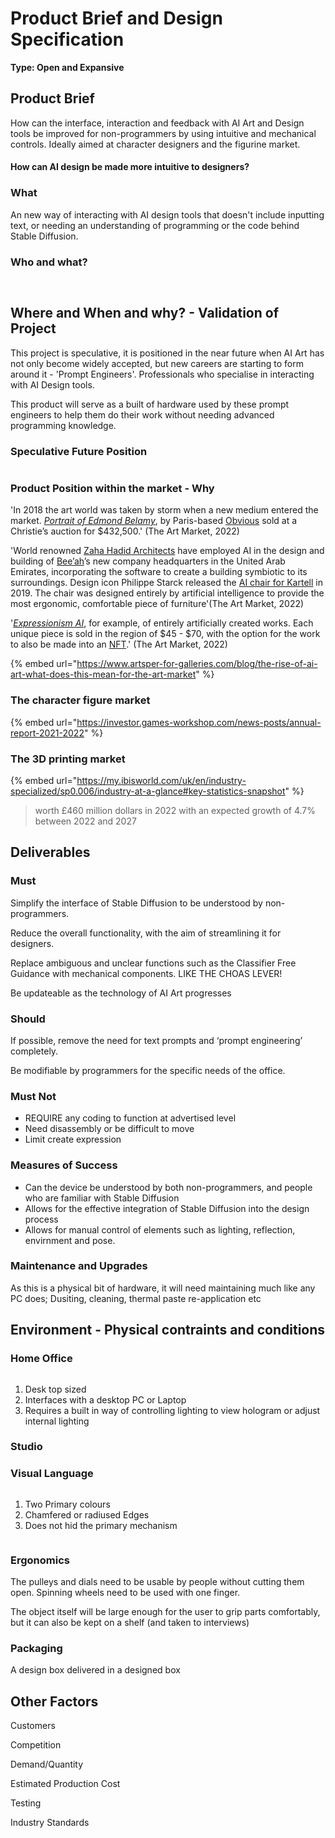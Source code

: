 # Product Brief and Design Specification

**Type: Open and Expansive**

## **Product Brief**

How can the interface, interaction and feedback with AI Art and Design tools be improved for non-programmers by using intuitive and mechanical controls. Ideally aimed at character designers and the figurine market.&#x20;

#### **How can AI design be made more intuitive to designers?**&#x20;

### What

An new way of interacting with AI design tools that doesn't include inputting text, or needing an understanding of programming or the code behind Stable Diffusion.&#x20;



### &#x20;Who and what?

<figure><img src=".gitbook/assets/Persona - Johnathan.png" alt=""><figcaption></figcaption></figure>

<figure><img src=".gitbook/assets/Prompt Engineering.png" alt=""><figcaption></figcaption></figure>

## Where and When and why? - Validation of Project

This project is speculative, it is positioned in the near future when AI Art has not only become widely accepted, but new careers are starting to form around it - 'Prompt Engineers'. Professionals who specialise in interacting with AI Design tools.&#x20;

This product will serve as a built of hardware used by these prompt engineers to help them do their work without needing advanced programming knowledge.&#x20;

### Speculative Future Position

<figure><img src=".gitbook/assets/Future Map V1.png" alt=""><figcaption></figcaption></figure>

### Product Position within the market - Why

'In 2018 the art world was taken by storm when a new medium entered the market. [_Portrait of Edmond Belamy_](https://www.christies.com/en/lot/lot-6166184), by Paris-based [Obvious](https://obvious-art.com/) sold at a Christie’s auction for $432,500.' (The Art Market, 2022)

'World renowned [Zaha Hadid Architects](https://www.zaha-hadid.com/) have employed AI in the design and building of [Bee’ah](https://www.beeahgroup.com/)’s new company headquarters in the United Arab Emirates, incorporating the software to create a building symbiotic to its surroundings. Design icon Philippe Starck released the [AI chair for Kartell](https://www.starck.com/a-i-introducing-the-first-chair-created-with-artificial-intelligence-p3801) in 2019. The chair was designed entirely by artificial intelligence to provide the most ergonomic, comfortable piece of furniture'(The Art Market, 2022)



'[_Expressionism AI_](https://aiartshop.com/collections/expressionism-ai), for example, of entirely artificially created works. Each unique piece is sold in the region of $45 - $70, with the option for the work to also be made into an [NFT](https://www.artsper-for-galleries.com/blog/the-ultimate-guide-to-nfts-for-galleries-and-artists).' (The Art Market, 2022)

{% embed url="https://www.artsper-for-galleries.com/blog/the-rise-of-ai-art-what-does-this-mean-for-the-art-market" %}

### The character figure market

{% embed url="https://investor.games-workshop.com/news-posts/annual-report-2021-2022" %}

### The 3D printing market

{% embed url="https://my.ibisworld.com/uk/en/industry-specialized/sp0.006/industry-at-a-glance#key-statistics-snapshot" %}

> worth £460 million dollars in 2022 with an expected growth of 4.7% between 2022 and 2027&#x20;

## Deliverables

### Must

Simplify the interface of Stable Diffusion to be understood by non-programmers.

Reduce the overall functionality, with the aim of streamlining it for designers.

Replace ambiguous and unclear functions such as the Classifier Free Guidance with mechanical components. LIKE THE CHOAS LEVER!&#x20;

Be updateable as the technology of AI Art progresses&#x20;

### Should

If possible, remove the need for text prompts and ‘prompt engineering’ completely.

Be modifiable by programmers for the specific needs of the office.&#x20;

### Must Not

* REQUIRE any coding to function at advertised level
* Need disassembly or be difficult to move
* Limit create expression

### Measures of Success

* Can the device be understood by both non-programmers, and people who are familiar with Stable Diffusion
* Allows for the effective integration of Stable Diffusion into the design process
* Allows for manual control of elements such as lighting, reflection, envirnment and pose.



### Maintenance and Upgrades

As this is a physical bit of hardware, it will need maintaining much like any PC does; Dusiting, cleaning, thermal paste re-application etc

## Environment - Physical contraints and conditions

### Home Office&#x20;

<figure><img src=".gitbook/assets/Home Office.jpg" alt=""><figcaption></figcaption></figure>

1. Desk top sized
2. Interfaces with a desktop PC or Laptop
3. Requires a built in way of controlling lighting to view hologram or adjust internal lighting

### Studio



### Visual Language

<figure><img src=".gitbook/assets/Printer Examples.png" alt=""><figcaption></figcaption></figure>

1. Two Primary colours&#x20;
2. Chamfered or radiused Edges
3. Does not hid the primary mechanism

<figure><img src=".gitbook/assets/Prusa SLA.png" alt=""><figcaption></figcaption></figure>

### Ergonomics

The pulleys and dials need to be usable by people without cutting them open. Spinning wheels need to be used with one finger.&#x20;

The object itself will be large enough for the user to grip parts comfortably, but it can also be kept on a shelf (and taken to interviews)

### Packaging&#x20;

A design box delivered in a designed box

## Other Factors&#x20;

Customers&#x20;

Competition

Demand/Quantity&#x20;

Estimated Production Cost

Testing

Industry Standards

&#x20;

